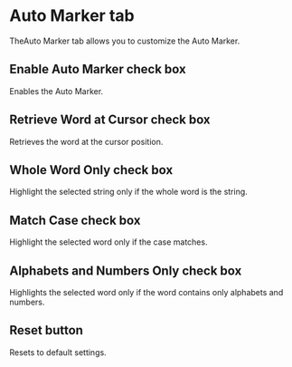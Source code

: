 # Auto Marker tab

TheAuto Marker tab allows you to customize the Auto Marker.

## Enable Auto Marker check box

Enables the Auto Marker.

## Retrieve Word at Cursor check box

Retrieves the word at the cursor position.

## Whole Word Only check box

Highlight the selected string only if the whole word is the string.

## Match Case check box

Highlight the selected word only if the case matches.

## Alphabets and Numbers Only check box

Highlights the selected word only if the word contains only alphabets and numbers.

## Reset button

Resets to default settings.

